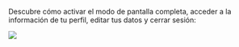 Descubre cómo activar el modo de pantalla completa, acceder a la información de tu perfil, editar tus datos y cerrar sesión:

<img src="https://josemaestreb.github.io/docs.bil_v2/_asset/01-%20Inicio%2C%20login%20y%20editar%20perfil/010-resumen_elementos_extra.png" />